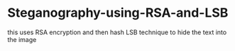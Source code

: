 # Steganography-using-RSA-and-LSB
this uses RSA encryption and then hash LSB technique to hide the text into the image
